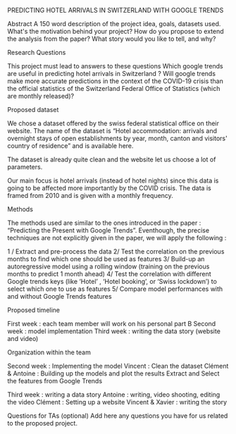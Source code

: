 PREDICTING HOTEL ARRIVALS IN SWITZERLAND WITH GOOGLE TRENDS


Abstract
A 150 word description of the project idea, goals, datasets used. What's the motivation behind your project? How do you propose to extend the analysis from the paper? What story would you like to tell, and why? 

Research Questions

This project must lead to answers to these questions
Which google trends are useful in predicting hotel arrivals in Switzerland ?
Will google trends make more accurate predictions in the context of the COVID-19 crisis than the official statistics of the Switzerland Federal Office of Statistics (which are monthly released)?

Proposed dataset

We chose a dataset offered by the swiss federal statistical office on their website. The name of the dataset is “Hotel accommodation: arrivals and overnight stays of open establishments by year, month, canton and visitors' country of residence” and is available here.

The dataset is already quite clean and the website let us choose a lot of parameters. 

Our main focus is hotel arrivals (instead of hotel nights) since this data is going to be affected more importantly by the COVID crisis. The data is framed from 2010 and is given with a monthly frequency. 


Methods

The methods used are similar to the ones introduced in the paper : “Predicting the Present with Google Trends”. Eventhough, the precise techniques are not explicitly given in the paper, we will apply the following :

1 / Extract and pre-process the data
2/ Test the correlation on the previous months to find which one should be used as features 
3/  Build-up an autoregressive model using a rolling window (training on the previous months to predict 1 month ahead)
4/ Test the correlation with different Google trends keys (like ‘Hotel’ , ‘Hotel booking’, or ‘Swiss lockdown’) to select which one to use as features
5/ Compare model performances with and without Google Trends features


Proposed timeline

First week : each team member will work on his personal part B
Second week : model implementation
Third week : writing the data story (website and video)

Organization within the team

Second week : Implementing the model
Vincent : Clean the dataset
Clément & Antoine : Building up the models and plot the results
Extract and Select the features from Google Trends

Third week : writing a data story
Antoine : writing, video shooting, editing the video
Clément : Setting up a website
Vincent & Xavier : writing the story

Questions for TAs (optional)
Add here any questions you have for us related to the proposed project.

